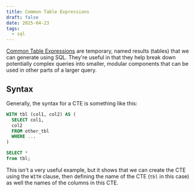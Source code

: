 ```yaml
---
title: Common Table Expressions
draft: false
date: 2025-04-23
tags:
  - sql
---
```

[Common Table Expressions](https://www.geeksforgeeks.org/cte-in-sql/) are temporary, named results (tables) that we can generate using SQL. They're useful in that they help break down potentially complex queries into smaller, modular components that can be used in other parts of a larger query.

## Syntax

Generally, the syntax for a CTE is something like this:

```sql
WITH tbl (col1, col2) AS (
  SELECT col1,
  col2
  FROM other_tbl
  WHERE ...
)

SELECT *
from tbl;
```

This isn't a very useful example, but it shows that we can create the CTE using the `WITH` clause, then defining the name of the CTE (`tbl` in this case) as well the names of the columns in this CTE.